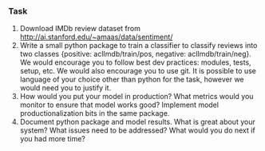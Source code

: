 ### Task

1. Download IMDb review dataset from http://ai.stanford.edu/~amaas/data/sentiment/
2. Write a small python package to train a classifier to classify reviews into two classes {positive: aclImdb/train/pos, negative: aclImdb/train/neg}. We would encourage you to follow best dev practices: modules, tests, setup, etc. We would also encourage you to use git. It is possible to use language of your choice other than python for the task, however we would need you to justify it.
3. How would you put your model in production? What metrics would you monitor to ensure that model works good? Implement model productionalization bits in the same package.
4. Document python package and model results. What is great about your system? What issues need to be addressed? What would you do next if you had more time?